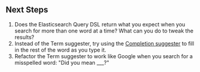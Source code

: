 ## Next Steps

1. Does the Elasticsearch Query DSL return what you expect when you search for more than one word at a time? What can you do to tweak the results?
1. Instead of the Term suggester, try using the [Completion suggester](https://www.elastic.co/guide/en/elasticsearch/reference/current/search-suggesters.html#completion-suggester) to fill in the rest of the word as you type it.
1. Refactor the Term suggester to work like Google when you search for a misspelled word: "Did you mean ___?"
